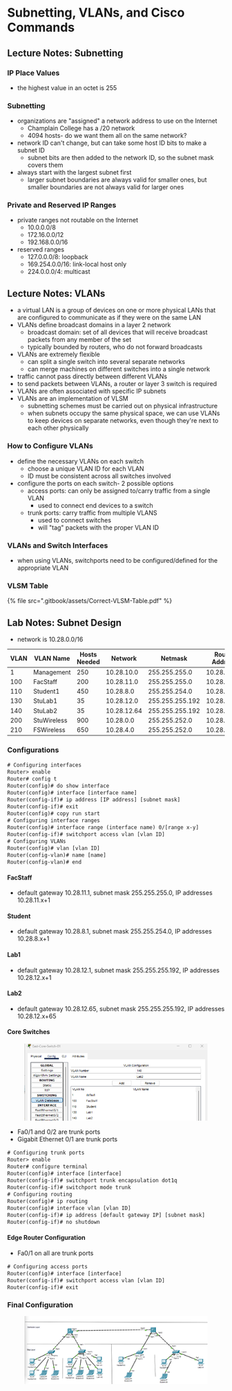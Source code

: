 # Subnetting, VLANs, and Cisco Commands

## Lecture Notes: Subnetting

### IP Place Values

* the highest value in an octet is 255

### Subnetting

* organizations are "assigned" a network address to use on the Internet
  * Champlain College has a /20 network
  * 4094 hosts- do we want them all on the same network?
* network ID can't change, but can take some host ID bits to make a subnet ID
  * subnet bits are then added to the network ID, so the subnet mask covers them
* always start with the largest subnet first
  * larger subnet boundaries are always valid for smaller ones, but smaller boundaries are not always valid for larger ones

### Private and Reserved IP Ranges

* private ranges not routable on the Internet
  * 10.0.0.0/8
  * 172.16.0.0/12
  * 192.168.0.0/16
* reserved ranges
  * 127.0.0.0/8: loopback
  * 169.254.0.0/16: link-local host only
  * 224.0.0.0/4: multicast

## Lecture Notes: VLANs

* a virtual LAN is a group of devices on one or more physical LANs that are configured to communicate as if they were on the same LAN
* VLANs define broadcast domains in a layer 2 network
  * broadcast domain: set of all devices that will receive broadcast packets from any member of the set
  * typically bounded by routers, who do not forward broadcasts
* VLANs are extremely flexible
  * can split a single switch into several separate networks
  * can merge machines on different switches into a single network
* traffic cannot pass directly between different VLANs
* to send packets between VLANs, a router or layer 3 switch is required
* VLANs are often associated with specific IP subnets
* VLANs are an implementation of VLSM
  * subnetting schemes must be carried out on physical infrastructure
  * when subnets occupy the same physical space, we can use VLANs to keep devices on separate networks, even though they're next to each other physically

### How to Configure VLANs

* define the necessary VLANs on each switch
  * choose a unique VLAN ID for each VLAN
  * ID must be consistent across all switches involved
* configure the ports on each switch- 2 possible options
  * access ports: can only be assigned to/carry traffic from a single VLAN
    * used to connect end devices to a switch
  * trunk ports: carry traffic from multiple VLANS
    * used to connect switches
    * will "tag" packets with the proper VLAN ID

### VLANs and Switch Interfaces

* when using VLANs, switchports need to be configured/defined for the appropriate VLAN

### VLSM Table

{% file src=".gitbook/assets/Correct-VLSM-Table.pdf" %}

## Lab Notes: Subnet Design

* network is 10.28.0.0/16

<table><thead><tr><th width="83">VLAN</th><th>VLAN Name</th><th>Hosts Needed</th><th>Network</th><th>Netmask</th><th>Router Address</th></tr></thead><tbody><tr><td>1</td><td>Management</td><td>250</td><td>10.28.10.0</td><td>255.255.255.0</td><td>10.28.10.1</td></tr><tr><td>100</td><td>FacStaff</td><td>200</td><td>10.28.11.0</td><td>255.255.255.0</td><td>10.28.11.1</td></tr><tr><td>110</td><td>Student1</td><td>450</td><td>10.28.8.0</td><td>255.255.254.0</td><td>10.28.8.1</td></tr><tr><td>130</td><td>StuLab1</td><td>35</td><td>10.28.12.0</td><td>255.255.255.192</td><td>10.28.12.1</td></tr><tr><td>140</td><td>StuLab2</td><td>35</td><td>10.28.12.64</td><td>255.255.255.192</td><td>10.28.12.65</td></tr><tr><td>200</td><td>StuWireless</td><td>900</td><td>10.28.0.0</td><td>255.255.252.0</td><td>10.28.0.1</td></tr><tr><td>210</td><td>FSWireless</td><td>650</td><td>10.28.4.0</td><td>255.255.252.0</td><td>10.28.4.1</td></tr></tbody></table>

### Configurations

```
# Configuring interfaces
Router> enable
Router# config t
Router(config)# do show interface
Router(config)# interface [interface name]
Router(config-if)# ip address [IP address] [subnet mask]
Router(config-if)# exit
Router(config)# copy run start
# Configuring interface ranges
Router(config)# interface range (interface name) 0/[range x-y]
Router(config-if)# switchport access vlan [vlan ID]
# Configuring VLANs
Router(config)# vlan [vlan ID]
Router(config-vlan)# name [name]
Router(config-vlan)# end
```

#### FacStaff

* default gateway 10.28.11.1, subnet mask 255.255.255.0, IP addresses 10.28.11.x+1

#### Student

* default gateway 10.28.8.1, subnet mask 255.255.254.0, IP addresses 10.28.8.x+1

#### Lab1

* default gateway 10.28.12.1, subnet mask 255.255.255.192, IP addresses 10.28.12.x+1

#### Lab2

* default gateway 10.28.12.65, subnet mask 255.255.255.192, IP addresses 10.28.12.x+65

#### Core Switches

<figure><img src=".gitbook/assets/image.png" alt=""><figcaption></figcaption></figure>

* Fa0/1 and 0/2 are trunk ports
* Gigabit Ethernet 0/1 are trunk ports

```
# Configuring trunk ports
Router> enable
Router# configure terminal
Router(config)# interface [interface]
Router(config-if)# switchport trunk encapsulation dot1q
Router(config-if)# switchport mode trunk
# Configuring routing
Router(config)# ip routing
Router(config)# interface vlan [vlan ID]
Router(config-if)# ip address [default gateway IP] [subnet mask]
Router(config-if)# no shutdown
```

#### Edge Router Configuration

* Fa0/1 on all are trunk ports

```
# Configuring access ports
Router(config)# interface [interface]
Router(config-if)# switchport access vlan [vlan ID]
Router(config-if)# exit
```



### Final Configuration

<figure><img src=".gitbook/assets/image (1).png" alt=""><figcaption></figcaption></figure>
